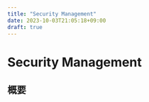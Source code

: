 ```yaml
---
title: "Security Management"
date: 2023-10-03T21:05:18+09:00
draft: true
---
```


# Security Management

## 概要

